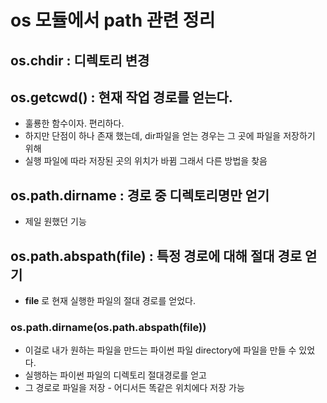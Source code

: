 # os 모듈에서 path 관련 정리 
## os.chdir : 디렉토리 변경 

## os.getcwd() : 현재 작업 경로를 얻는다. 
  - 훌룡한 함수이자. 편리하다. 
  - 하지만 단점이 하나 존재 했는데, dir파일을 얻는 경우는 그 곳에 파일을 저장하기 위해 
  - 실행 파일에 따라 저장된 곳의 위치가 바뀜 그래서 다른 방법을 찾음 
  
## os.path.dirname : 경로 중 디렉토리명만 얻기
 - 제일 원했던 기능 

## os.path.abspath(__file__) : 특정 경로에 대해 절대 경로 얻기 
  - __file__ 로 현재 실행한 파일의 절대 경로를 얻었다. 
  
### os.path.dirname(os.path.abspath(__file__)) 
- 이걸로 내가 원하는 파일을 만드는 파이썬 파일 directory에 파일을 만들 수 있었다. 
- 실행하는 파이썬 파일의 디렉토리 절대경로를 얻고 
- 그 경로로 파일을 저장 - 어디서든 똑같은 위치에다 저장 가능 
